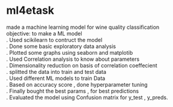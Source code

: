 # ml4etask
made a machine learning model for wine quality classification<br>
objective: to make a ML model<br>
. Used scikilearn to contruct the model<br>
. Done some basic exploratory data analysis<br>
. Plotted some graphs using seaborn and matplotib<br>
. Used Correlation analysis to know about parameters<br>
. Dimensionality reduction on basis of correlation coeffecient<br>
. splitted the data into train and test data<br>
. Used different ML models to train Data<br>
. Based on accuracy score , done hyperparameter tuning<br>
. Finally bought the best params , for best predictions<br>
. Evaluated the model using Confusion matrix for y_test , y_preds.<br>
